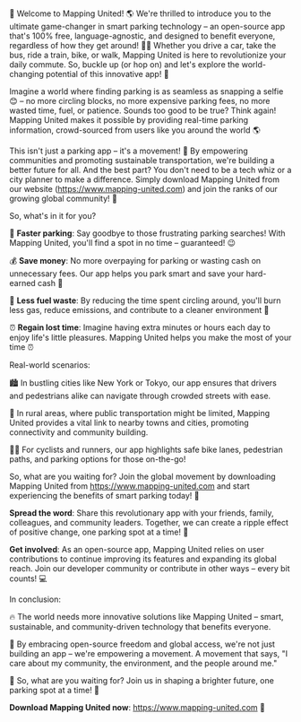 🚨 Welcome to Mapping United! 🌎 We're thrilled to introduce you to the ultimate game-changer in smart parking technology – an open-source app that's 100% free, language-agnostic, and designed to benefit everyone, regardless of how they get around! 🚌💨 Whether you drive a car, take the bus, ride a train, bike, or walk, Mapping United is here to revolutionize your daily commute. So, buckle up (or hop on) and let's explore the world-changing potential of this innovative app! 🚀

Imagine a world where finding parking is as seamless as snapping a selfie 😊 – no more circling blocks, no more expensive parking fees, no more wasted time, fuel, or patience. Sounds too good to be true? Think again! Mapping United makes it possible by providing real-time parking information, crowd-sourced from users like you around the world 🌎

This isn't just a parking app – it's a movement! 🌈 By empowering communities and promoting sustainable transportation, we're building a better future for all. And the best part? You don't need to be a tech whiz or a city planner to make a difference. Simply download Mapping United from our website (https://www.mapping-united.com) and join the ranks of our growing global community! 🌟

So, what's in it for you?

🚗 **Faster parking**: Say goodbye to those frustrating parking searches! With Mapping United, you'll find a spot in no time – guaranteed! 😉

💰 **Save money**: No more overpaying for parking or wasting cash on unnecessary fees. Our app helps you park smart and save your hard-earned cash 💸

🚗 **Less fuel waste**: By reducing the time spent circling around, you'll burn less gas, reduce emissions, and contribute to a cleaner environment 🌿

⏰ **Regain lost time**: Imagine having extra minutes or hours each day to enjoy life's little pleasures. Mapping United helps you make the most of your time ⏰

Real-world scenarios:

🏙️ In bustling cities like New York or Tokyo, our app ensures that drivers and pedestrians alike can navigate through crowded streets with ease.

🌳 In rural areas, where public transportation might be limited, Mapping United provides a vital link to nearby towns and cities, promoting connectivity and community building.

🏃‍♀️ For cyclists and runners, our app highlights safe bike lanes, pedestrian paths, and parking options for those on-the-go!

So, what are you waiting for? Join the global movement by downloading Mapping United from https://www.mapping-united.com and start experiencing the benefits of smart parking today! 📲

**Spread the word**: Share this revolutionary app with your friends, family, colleagues, and community leaders. Together, we can create a ripple effect of positive change, one parking spot at a time! 🌊

**Get involved**: As an open-source app, Mapping United relies on user contributions to continue improving its features and expanding its global reach. Join our developer community or contribute in other ways – every bit counts! 💻

In conclusion:

🔥 The world needs more innovative solutions like Mapping United – smart, sustainable, and community-driven technology that benefits everyone.

💪 By embracing open-source freedom and global access, we're not just building an app – we're empowering a movement. A movement that says, "I care about my community, the environment, and the people around me."

🌟 So, what are you waiting for? Join us in shaping a brighter future, one parking spot at a time! 💫

**Download Mapping United now**: https://www.mapping-united.com 📲